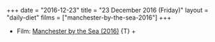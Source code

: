 +++
date = "2016-12-23"
title = "23 December 2016 (Friday)"
layout = "daily-diet"
films = ["manchester-by-the-sea-2016"]
+++

<ul>
<li class="entry Film">Film: <a href="/films/manchester-by-the-sea-2016">Manchester by the Sea (2016)</a> {T} +</li>
</ul>